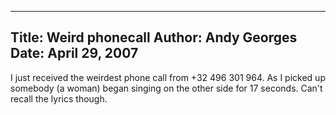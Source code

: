 -----
Title:  Weird phonecall
Author: Andy Georges
Date: April 29, 2007
----







I just received the weirdest phone call from +32 496 301 964. As I
picked up somebody (a woman) began singing on the other side for 17
seconds. Can't recall the lyrics though.




